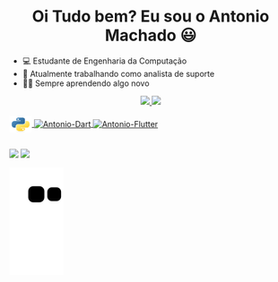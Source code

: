 <h1 align="center">Oi Tudo bem? Eu sou o Antonio Machado 😃️</h1>


- 💻 Estudante de Engenharia da Computação
- 💼 Atualmente trabalhando como analista de suporte
- 👩‍💻 Sempre aprendendo algo novo


<div align="center">
  <a href="https://github.com/Antonio21machado">
  <img width="48%" src="https://github-readme-stats.vercel.app/api?username=Antonio21machado&show_icons=true&theme=github_dark&include_all_commits=true&count_private=true)">
  <img width="48%" src="https://github-readme-stats.vercel.app/api/top-langs/?username=Antonio21machado&layout=compact&langs_count=7&theme=github_dark">
</div>

<div style="display: inline_block"><br>
  <img align="center" alt="Antonio-Python" height="30" width="40" src="https://raw.githubusercontent.com/devicons/devicon/master/icons/python/python-original.svg">
  <img align="center" alt="Antonio-Dart" height="30" width="40" src="https://cdn.jsdelivr.net/gh/devicons/devicon/icons/dart/dart-original.svg">
  <img align="center" alt="Antonio-Flutter" height="30" width="40" src="https://cdn.jsdelivr.net/gh/devicons/devicon/icons/flutter/flutter-original.svg">
</div>
  
##
  
<div> 
  <a href = "mailto:antoniomateus2196@gmail.com"><img src="https://img.shields.io/badge/-Gmail-%23333?style=for-the-badge&logo=gmail&logoColor=white" target="_blank"></a>
  <a href="https://www.linkedin.com/in/antonio-machado-54411a97/" target="_blank"><img src="https://img.shields.io/badge/-LinkedIn-%230077B5?style=for-the-badge&logo=linkedin&logoColor=white" target="_blank"></a> 
  
  ![Snake animation](https://github.com/Antonio21machado/Antonio21machado/blob/output/github-contribution-grid-snake.svg)
  
</div>
